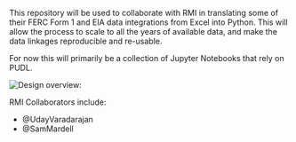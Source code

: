 This repository will be used to collaborate with RMI in translating some of
their FERC Form 1 and EIA data integrations from Excel into Python. This will
allow the process to scale to all the years of available data, and make the
data linkages reproducible and re-usable.

For now this will primarily be a collection of Jupyter Notebooks that rely on
PUDL.

![Design overview:](rmi_design.jpg?raw=true)


RMI Collaborators include:
 * @UdayVaradarajan
 * @SamMardell
